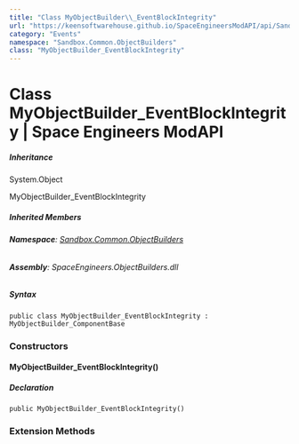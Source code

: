 ```yaml
---
title: "Class MyObjectBuilder\\_EventBlockIntegrity"
url: "https://keensoftwarehouse.github.io/SpaceEngineersModAPI/api/Sandbox.Common.ObjectBuilders.MyObjectBuilder_EventBlockIntegrity.html"
category: "Events"
namespace: "Sandbox.Common.ObjectBuilders"
class: "MyObjectBuilder_EventBlockIntegrity"
---
```


# Class MyObjectBuilder\_EventBlockIntegrity | Space Engineers ModAPI

##### Inheritance

System.Object

MyObjectBuilder\_EventBlockIntegrity

##### Inherited Members

###### **Namespace**: [Sandbox.Common.ObjectBuilders](https://keensoftwarehouse.github.io/SpaceEngineersModAPI/api/Sandbox.Common.ObjectBuilders.html)

###### **Assembly**: SpaceEngineers.ObjectBuilders.dll

##### Syntax

```
public class MyObjectBuilder_EventBlockIntegrity : MyObjectBuilder_ComponentBase
```

### Constructors

#### MyObjectBuilder\_EventBlockIntegrity()

##### Declaration

```
public MyObjectBuilder_EventBlockIntegrity()
```

### Extension Methods